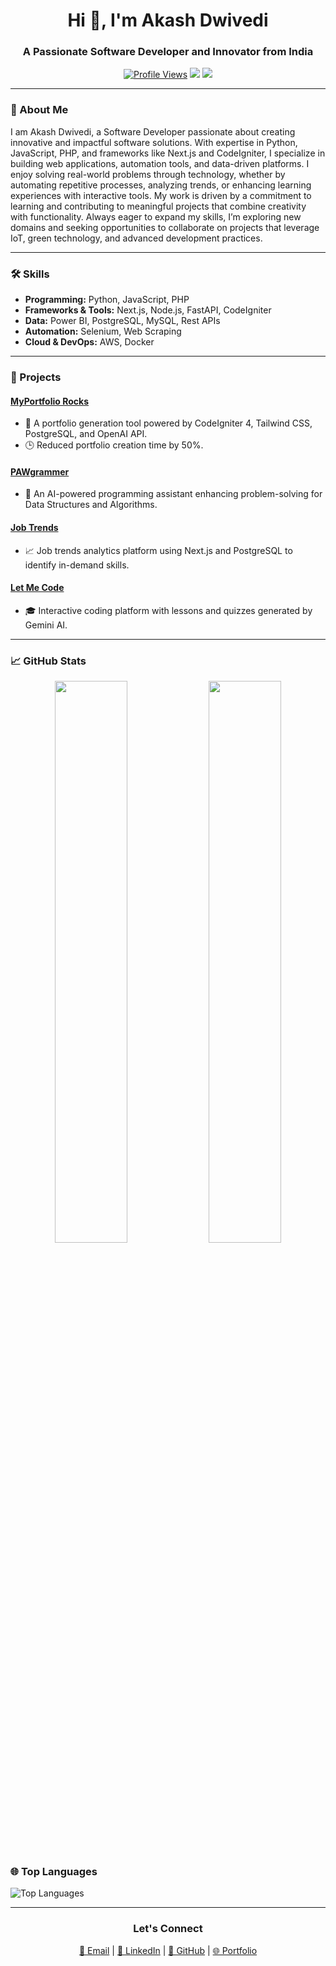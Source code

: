 <h1 align="center">Hi 👋, I'm Akash Dwivedi</h1>
<h3 align="center">A Passionate Software Developer and Innovator from India</h3>

<p align="center">
  <a href="https://github.com/I-am-akash-dwivedi"><img src="https://komarev.com/ghpvc/?username=I-am-akash-dwivedi&label=Profile%20views&color=0e75b6&style=flat" alt="Profile Views"></a>
  <a href="https://www.linkedin.com/in/i-am-akash-dwivedi/"><img src="https://img.shields.io/badge/LinkedIn-Follow-blue"></a>
  <a href="mailto:akash21dwivedi@gmail.com"><img src="https://img.shields.io/badge/Email-Contact%20Me-red"></a>
</p>

---

### 🌟 About Me
I am Akash Dwivedi, a Software Developer passionate about creating innovative and impactful software solutions. With expertise in Python, JavaScript, PHP, and frameworks like Next.js and CodeIgniter, I specialize in building web applications, automation tools, and data-driven platforms.
I enjoy solving real-world problems through technology, whether by automating repetitive processes, analyzing trends, or enhancing learning experiences with interactive tools. My work is driven by a commitment to learning and contributing to meaningful projects that combine creativity with functionality.
Always eager to expand my skills, I’m exploring new domains and seeking opportunities to collaborate on projects that leverage IoT, green technology, and advanced development practices.

---

### 🛠 Skills

- **Programming:** Python, JavaScript, PHP  
- **Frameworks & Tools:** Next.js, Node.js, FastAPI, CodeIgniter  
- **Data:** Power BI, PostgreSQL, MySQL, Rest APIs  
- **Automation:** Selenium, Web Scraping  
- **Cloud & DevOps:** AWS, Docker  

---

### 🚀 Projects

#### [MyPortfolio Rocks](https://myportfolio.rocks)
- 📜 A portfolio generation tool powered by CodeIgniter 4, Tailwind CSS, PostgreSQL, and OpenAI API.
- 🕒 Reduced portfolio creation time by 50%.

#### [PAWgrammer](https://pawgrammer.myportfolio.rocks)
- 🤖 An AI-powered programming assistant enhancing problem-solving for Data Structures and Algorithms.

#### [Job Trends](https://job-trends.myportfolio.rocks)
- 📈 Job trends analytics platform using Next.js and PostgreSQL to identify in-demand skills.

#### [Let Me Code](https://let-me-code.myportfolio.rocks/)
- 🎓 Interactive coding platform with lessons and quizzes generated by Gemini AI.

---

### 📈 GitHub Stats

<p align="center">
  <img width="48%" src="https://github-readme-stats.vercel.app/api?username=I-am-akash-dwivedi&show_icons=true&theme=radical" />
  <img width="48%" src="https://github-readme-streak-stats.herokuapp.com/?user=I-am-akash-dwivedi&theme=radical" />
</p>

### 🌐 Top Languages
![Top Languages](https://github-readme-stats.vercel.app/api/top-langs/?username=I-am-akash-dwivedi&layout=compact&theme=radical)

---

<h3 align="center">Let's Connect</h3>
<p align="center">
  <a href="mailto:akash21dwivedi@gmail.com">📧 Email</a> | 
  <a href="https://www.linkedin.com/in/i-am-akash-dwivedi/">💼 LinkedIn</a> | 
  <a href="https://github.com/I-am-akash-dwivedi">🌟 GitHub</a> | 
  <a href="https://myportfolio.rocks/portfolio/akash">🌐 Portfolio</a>
</p>
